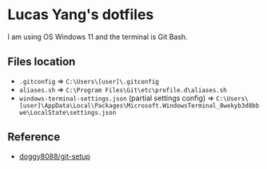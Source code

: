 # Lucas Yang's dotfiles

I am using OS Windows 11 and the terminal is Git Bash.

## Files location

* `.gitconfig` => `C:\Users\[user]\.gitconfig`
* `aliases.sh` => `C:\Program Files\Git\etc\profile.d\aliases.sh`
* `windows-terminal-settings.json` (partial settings config) => `C:\Users\[user]\AppData\Local\Packages\Microsoft.WindowsTerminal_8wekyb3d8bbwe\LocalState\settings.json`

## Reference

* [doggy8088/git-setup](https://github.com/doggy8088/git-setup)

